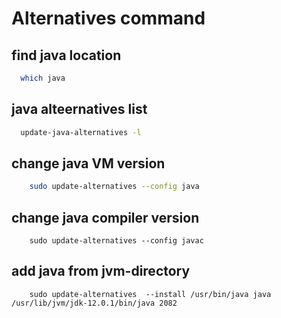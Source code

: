 # Alternatives command 

## find java location
```bash
  which java 
```

## java alteernatives list 
```bash
  update-java-alternatives -l
```

## change java VM  version
```bash
	sudo update-alternatives --config java
```

## change java compiler version
```
	sudo update-alternatives --config javac
```

## add java from jvm-directory 
```
	sudo update-alternatives  --install /usr/bin/java java /usr/lib/jvm/jdk-12.0.1/bin/java 2082
```
